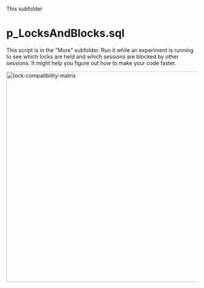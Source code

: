 This subfolder 

# p_LocksAndBlocks.sql
This script is in the "More" subfolder. Run it while an experiment is running to see which locks are held and which sessions are blocked by other sessions. It might help you figure out how to make your code faster.


<img width="554" alt="lock-compatibility-matrix" src="https://github.com/chucknewmanjr/PerformanceExperiment/assets/33396894/c6c0e949-57c9-4b3b-82c1-5322b1544677">


